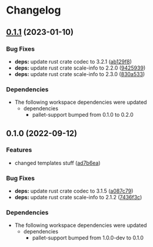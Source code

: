 # Changelog

## [0.1.1](https://github.com/finalbiome/finalbiome-node/compare/pallet-template-v0.1.0...pallet-template-v0.1.1) (2023-01-10)


### Bug Fixes

* **deps:** update rust crate codec to 3.2.1 ([ab129f8](https://github.com/finalbiome/finalbiome-node/commit/ab129f848175f6358bf5a9b6af07081e1d195d78))
* **deps:** update rust crate scale-info to 2.2.0 ([9425939](https://github.com/finalbiome/finalbiome-node/commit/9425939119b8fcb7a468ed6dfbcb462887725605))
* **deps:** update rust crate scale-info to 2.3.0 ([830a533](https://github.com/finalbiome/finalbiome-node/commit/830a53370462fc9eedf82a5cc6103f377906dc31))


### Dependencies

* The following workspace dependencies were updated
  * dependencies
    * pallet-support bumped from 0.1.0 to 0.2.0

## 0.1.0 (2022-09-12)


### Features

* changed templates stuff ([ad7b6ea](https://github.com/finalbiome/finalbiome-node/commit/ad7b6ea536d170a0f5de56175f2df944b1cad93e))


### Bug Fixes

* **deps:** update rust crate codec to 3.1.5 ([a087c79](https://github.com/finalbiome/finalbiome-node/commit/a087c7987e8a85a27c87721fe9d231d990bf828b))
* **deps:** update rust crate scale-info to 2.1.2 ([7436f3c](https://github.com/finalbiome/finalbiome-node/commit/7436f3cb148d0abdc2af353accc43a13a6d7aeab))


### Dependencies

* The following workspace dependencies were updated
  * dependencies
    * pallet-support bumped from 1.0.0-dev to 0.1.0
